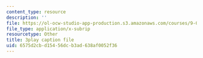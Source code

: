 ```yaml
---
content_type: resource
description: ''
file: https://ol-ocw-studio-app-production.s3.amazonaws.com/courses/9-04-sensory-systems-fall-2013/6575d2cbd15456dcb3ad638af0052f36_XTuXlXav78.vtt
file_type: application/x-subrip
resourcetype: Other
title: 3play caption file
uid: 6575d2cb-d154-56dc-b3ad-638af0052f36
---
```


